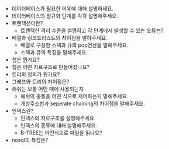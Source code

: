 - 데이터베이스가 필요한 이유에 대해 설명하세요.
- 데이터베이스의 정규화 단계를 각각 설명해주세요.
- 트랜잭션이란?
    - 트랜잭션 격리 수준을 설명하고 각 단계에서 발생할 수 있는 오류는?
- 배열과 링크드리스트의 차이점을 말하주세요.
    - 배열로 구성한 스택과 큐의 pop연산을 말해주세요.
    - 스택과 큐의 특징을 말해주세요.
- 힙은 뭔가요?
- 힙은 어떤 자료구조로 만들어졌나요?
- 트리의 정의가 뭔가요?
- 그래프와 트리의 차이점은?
- 해쉬는 보통 어떤 때에 사용되는지
    - 해쉬의 충돌을 어떤 식으로 제어하는지 말해주세요.
    - 개방주소법과 seperate chaining의 차이점을 말해주세요.
- 인덱스란?
   - 인덱스의 자료구조를 설명해주세요.
   - 인덱스의 종류에 대해 설명해주세요.
   - B-TREE는 어떤식으로 파일을 읽나요?
- nosql의 특징은?
